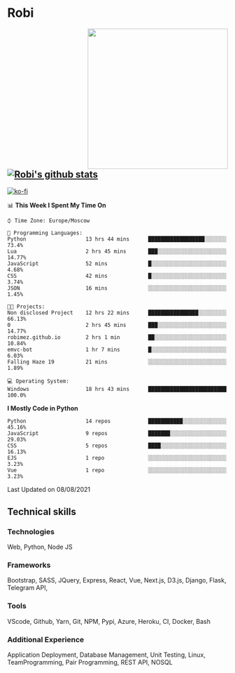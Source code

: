 # Robi

<img align='right' src='https://thumbs.gfycat.com/BleakGorgeousAmoeba-size_restricted.gif' width='320'>

[![Robi's github stats](https://github-readme-stats-lime-theta.vercel.app/api?username=robimez&count_private=true&show_icons=true&theme=dark)](https://github.com/RobiMez/github-readme-stats)
---
[![ko-fi](https://ko-fi.com/img/githubbutton_sm.svg)](https://ko-fi.com/K3K74LSLU)

<!--START_SECTION:waka-->
📊 **This Week I Spent My Time On** 

```text
⌚︎ Time Zone: Europe/Moscow

💬 Programming Languages: 
Python                   13 hrs 44 mins      ██████████████████░░░░░░░   73.4% 
Lua                      2 hrs 45 mins       ███░░░░░░░░░░░░░░░░░░░░░░   14.77% 
JavaScript               52 mins             █░░░░░░░░░░░░░░░░░░░░░░░░   4.68% 
CSS                      42 mins             █░░░░░░░░░░░░░░░░░░░░░░░░   3.74% 
JSON                     16 mins             ░░░░░░░░░░░░░░░░░░░░░░░░░   1.45%

🐱‍💻 Projects: 
Non disclosed Project    12 hrs 22 mins      ████████████████░░░░░░░░░   66.13% 
0                        2 hrs 45 mins       ███░░░░░░░░░░░░░░░░░░░░░░   14.77% 
robimez.github.io        2 hrs 1 min         ██░░░░░░░░░░░░░░░░░░░░░░░   10.84% 
emvc-bot                 1 hr 7 mins         █░░░░░░░░░░░░░░░░░░░░░░░░   6.03% 
Falling Haze 19          21 mins             ░░░░░░░░░░░░░░░░░░░░░░░░░   1.89%

💻 Operating System: 
Windows                  18 hrs 43 mins      █████████████████████████   100.0%

```

**I Mostly Code in Python** 

```text
Python                   14 repos            ███████████░░░░░░░░░░░░░░   45.16% 
JavaScript               9 repos             ███████░░░░░░░░░░░░░░░░░░   29.03% 
CSS                      5 repos             ████░░░░░░░░░░░░░░░░░░░░░   16.13% 
EJS                      1 repo              ░░░░░░░░░░░░░░░░░░░░░░░░░   3.23% 
Vue                      1 repo              ░░░░░░░░░░░░░░░░░░░░░░░░░   3.23%

```



 Last Updated on 08/08/2021
<!--END_SECTION:waka-->

## Technical skills

### Technologies 

Web, Python, Node JS

### Frameworks

Bootstrap, SASS, JQuery, Express, React, Vue, Next.js,
D3.js, Django, Flask, Telegram API,

### Tools

VScode, Github, Yarn, Git, NPM, Pypi, Azure, Heroku, CI, Docker, Bash

### Additional Experience

Application Deployment, Database Management, Unit Testing, Linux, TeamProgramming, Pair Programming, REST API, NOSQL
